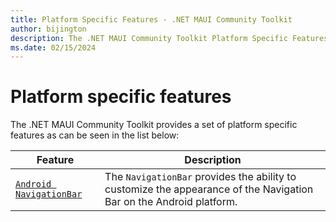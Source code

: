 ```yaml
---
title: Platform Specific Features - .NET MAUI Community Toolkit
author: bijington
description: The .NET MAUI Community Toolkit Platform Specific Features
ms.date: 02/15/2024
---
```


# Platform specific features

The .NET MAUI Community Toolkit provides a set of platform specific features as can be seen in the list below:

| Feature | Description |
| --------- | ----------- |
| [`Android NavigationBar`](navigation-bar.md) | The `NavigationBar` provides the ability to customize the appearance of the Navigation Bar on the Android platform. |
